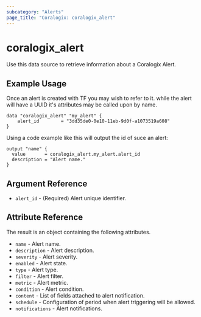 ```yaml
---
subcategory: "Alerts"
page_title: "Coralogix: coralogix_alert"
---
```


# coralogix_alert

Use this data source to retrieve information about a Coralogix Alert.

## Example Usage
Once an alert is created with TF you may wish to refer to it.
while the alert will have a UUID it's attributes may be called upon by name.
```hcl
data "coralogix_alert" "my_alert" {
    alert_id        = "3dd35de0-0e10-11eb-9d0f-a1073519a608"
}
```

Using a code example like this will output the id of suce an alert:
```hcl
output "name" {
  value       = coralogix_alert.my_alert.alert_id
  description = "Alert name."
}
```

## Argument Reference

* `alert_id` - (Required) Alert unique identifier.

## Attribute Reference
The result is an object containing the following attributes.
* `name` - Alert name.
* `description` - Alert description.
* `severity` - Alert severity.
* `enabled` - Alert state.
* `type` - Alert type.
* `filter` - Alert filter.
* `metric` - Alert metric.
* `condition` - Alert condition.
* `content` - List of fields attached to alert notification.
* `schedule` - Configuration of period when alert triggering will be allowed.
* `notifications` - Alert notifications.